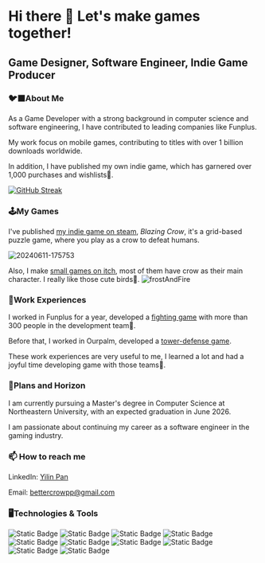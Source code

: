 # Hi there 👋 Let's make games together!

<!--
**page10/page10** is a ✨ _special_ ✨ repository because its `README.md` (this file) appears on your GitHub profile.

Here are some ideas to get you started:

- 🔭 I’m currently working on ...
- 🌱 I’m currently learning ...
- 👯 I’m looking to collaborate on ...
- 🤔 I’m looking for help with ...
- 💬 Ask me about ...
- 📫 How to reach me: ...
- 😄 Pronouns: ...
- ⚡ Fun fact: ...
-->

## Game Designer, Software Engineer, Indie Game Producer

### 🐦‍⬛About Me
As a Game Developer with a strong background in computer science and software engineering, I have contributed to leading companies like Funplus. 

My work focus on mobile games, contributing to titles with over 1 billion downloads worldwide. 

In addition, I have published my own indie game, which has garnered over 1,000 purchases and wishlists🌟. 


[![GitHub Streak](https://github-readme-streak-stats.herokuapp.com?user=page10&theme=tokyonight)](https://git.io/streak-stats)


### 🕹My Games
I've published [my indie game on steam](https://store.steampowered.com/app/2966190), _Blazing Crow_, it's a grid-based puzzle game, where you play as a crow to defeat humans.

![20240611-175753](https://github.com/user-attachments/assets/7fe25cea-0929-4dda-8866-b20ccc92b3e3)

Also, I make [small games on itch](https://page10.itch.io/), most of them have crow as their main character.
I really like those cute birds🦉.
![frostAndFire](https://github.com/user-attachments/assets/37f14aec-8e92-4b0b-8290-6aebaa8a3533)


### 💼Work Experiences
I worked in Funplus for a year, developed a [fighting game](https://glc.haowancheng.cn/fab) with more than 300 people in the development team👯.

Before that, I worked in Ourpalm, developed a [tower-defense game](https://play.google.com/store/apps/details?id=com.bigbull.tdsgtw).

These work experiences are very useful to me, I learned a lot and had a joyful time developing game with those teams🥳.


### 🔭Plans and Horizon
I am currently pursuing a Master's degree in Computer Science at Northeastern University, with an expected graduation in June 2026.

I am passionate about continuing my career as a software engineer in the gaming industry.


### 📫 How to reach me
LinkedIn: [Yilin Pan](www.linkedin.com/in/yilin-pan-crowpp)

Email: bettercrowpp@gmail.com


### 🖥Technologies & Tools
![Static Badge](https://img.shields.io/badge/Unity-100000?style=for-the-badge&logo=unity&logoColor=white)
![Static Badge](https://img.shields.io/badge/-Unreal%20Engine-313131?style=for-the-badge&logo=unreal-engine&logoColor=white)
![Static Badge](https://img.shields.io/badge/Godot-478CBF?style=for-the-badge&logo=GodotEngine&logoColor=white)
![Static Badge](https://img.shields.io/badge/C%23-239120?style=for-the-badge&logo=csharp&logoColor=white)
![Static Badge](https://img.shields.io/badge/C%2B%2B-00599C?style=for-the-badge&logo=c%2B%2B&logoColor=white)
![Static Badge](https://img.shields.io/badge/Python-FFD43B?style=for-the-badge&logo=python&logoColor=blue)
![Static Badge](https://img.shields.io/badge/Lua-2C2D72?style=for-the-badge&logo=lua&logoColor=white)
![Static Badge](https://img.shields.io/badge/json-5E5C5C?style=for-the-badge&logo=json&logoColor=white)
![Static Badge](https://img.shields.io/badge/Steam-000000?style=for-the-badge&logo=steam&logoColor=white)
![Static Badge](https://img.shields.io/badge/Itch.io-FA5C5C?style=for-the-badge&logo=itchdotio&logoColor=white)
